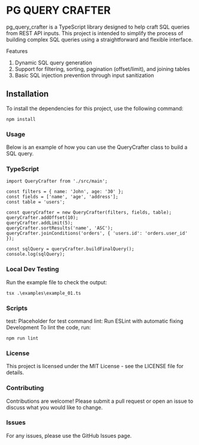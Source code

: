 
# PG QUERY CRAFTER
pg_query_crafter is a TypeScript library designed to help craft SQL queries from REST API inputs. This project is intended to simplify the process of building complex SQL queries using a straightforward and flexible interface.

Features
1. Dynamic SQL query generation
2. Support for filtering, sorting, pagination (offset/limit), and joining tables
3. Basic SQL injection prevention through input sanitization

## Installation
To install the dependencies for this project, use the following command:
```
npm install
```

### Usage
Below is an example of how you can use the QueryCrafter class to build a SQL query.

### TypeScript
```
import QueryCrafter from './src/main';

const filters = { name: 'John', age: '30' };
const fields = ['name', 'age', 'address'];
const table = 'users';

const queryCrafter = new QueryCrafter(filters, fields, table);
queryCrafter.addOffset(10);
queryCrafter.addLimit(5);
queryCrafter.sortResults('name', 'ASC');
queryCrafter.joinConditions('orders', { 'users.id': 'orders.user_id' });

const sqlQuery = queryCrafter.buildFinalQuery();
console.log(sqlQuery);
```

### Local Dev Testing
Run the example file to check the output:
```
tsx .\examples\example_01.ts
```

### Scripts
test: Placeholder for test command
lint: Run ESLint with automatic fixing
Development
To lint the code, run:
```
npm run lint
```
### License
This project is licensed under the MIT License - see the LICENSE file for details.


### Contributing
Contributions are welcome! Please submit a pull request or open an issue to discuss what you would like to change.

### Issues
For any issues, please use the GitHub Issues page.